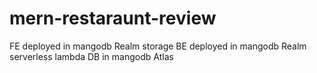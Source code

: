 # mern-restaraunt-review
FE deployed in mangodb Realm storage
BE deployed in mangodb Realm serverless lambda
DB in mangodb Atlas
